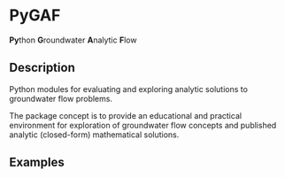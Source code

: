 # PyGAF
**Py**thon **G**roundwater **A**nalytic **F**low

## Description
Python modules for evaluating and exploring analytic solutions
to groundwater flow problems.

The package concept is to provide an educational and practical
environment for exploration of groundwater flow concepts and published
analytic (closed-form) mathematical solutions.

## Examples
